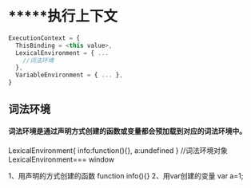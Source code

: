 # *****执行上下文
```javascript 
ExecutionContext = {
  ThisBinding = <this value>,
  LexicalEnvironment = { ... 
    //词法环境
  },
  VariableEnvironment = { ... },
}
```
## 词法环境   
#### 词法环境是通过声明方式创建的函数或变量都会预加载到对应的词法环境中。
LexicalEnvironment{
  info:function(){},
  a:undefined
}
//词法环境对象
LexicalEnvironment=== window


1、用声明的方式创建的函数
function info(){}
2、用var创建的变量
var a=1;
